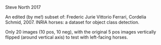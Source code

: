 

Steve North 2017

An edited (by me!) subset of: Frederic Jurie Vittorio Ferrari, Cordelia Schmid, 2007. INRIA horses: a dataset for object class detection.

Only 20 images (10 pos, 10 neg), with the original 5 pos images vertically flipped (around vertical axis) to test with left-facing horses.
